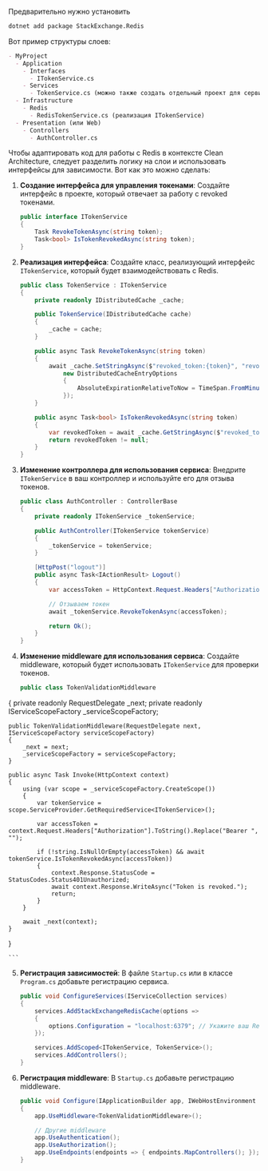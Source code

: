 Предварительно нужно установить

```bash
dotnet add package StackExchange.Redis
```

Вот пример структуры слоев:

```markdown
- MyProject
  - Application
    - Interfaces
      - ITokenService.cs
    - Services
      - TokenService.cs (можно также создать отдельный проект для сервисов)
  - Infrastructure
    - Redis
      - RedisTokenService.cs (реализация ITokenService)
  - Presentation (или Web)
    - Controllers
      - AuthController.cs
```


Чтобы адаптировать код для работы с Redis в контексте Clean Architecture, следует разделить логику на слои и использовать интерфейсы для зависимости. Вот как это можно сделать:

1. **Создание интерфейса для управления токенами**: Создайте интерфейс в проекте, который отвечает за работу с revoked токенами.
    
    ```csharp
    public interface ITokenService
    {
        Task RevokeTokenAsync(string token);
        Task<bool> IsTokenRevokedAsync(string token);
    }
    ```
    
2. **Реализация интерфейса**: Создайте класс, реализующий интерфейс `ITokenService`, который будет взаимодействовать с Redis.
    
    ```csharp
    public class TokenService : ITokenService
    {
        private readonly IDistributedCache _cache;
    
        public TokenService(IDistributedCache cache)
        {
            _cache = cache;
        }
    
        public async Task RevokeTokenAsync(string token)
        {
            await _cache.SetStringAsync($"revoked_token:{token}", "revoked", 
                new DistributedCacheEntryOptions
                {
                    AbsoluteExpirationRelativeToNow = TimeSpan.FromMinutes(30)
                });
        }
    
        public async Task<bool> IsTokenRevokedAsync(string token)
        {
            var revokedToken = await _cache.GetStringAsync($"revoked_token:{token}");
            return revokedToken != null;
        }
    }
    ```
    
3. **Изменение контроллера для использования сервиса**: Внедрите `ITokenService` в ваш контроллер и используйте его для отзыва токенов.
    
    ```csharp
    public class AuthController : ControllerBase
    {
        private readonly ITokenService _tokenService;
    
        public AuthController(ITokenService tokenService)
        {
            _tokenService = tokenService;
        }
    
        [HttpPost("logout")]
        public async Task<IActionResult> Logout()
        {
            var accessToken = HttpContext.Request.Headers["Authorization"].ToString().Replace("Bearer ", "");
    
            // Отзываем токен
            await _tokenService.RevokeTokenAsync(accessToken);
    
            return Ok();
        }
    }
    ```
    
4. **Изменение middleware для использования сервиса**: Создайте middleware, который будет использовать `ITokenService` для проверки токенов.
    
    ```csharp
    public class TokenValidationMiddleware
{
    private readonly RequestDelegate _next;
    private readonly IServiceScopeFactory _serviceScopeFactory;

    public TokenValidationMiddleware(RequestDelegate next, IServiceScopeFactory serviceScopeFactory)
    {
        _next = next;
        _serviceScopeFactory = serviceScopeFactory;
    }

    public async Task Invoke(HttpContext context)
    {
        using (var scope = _serviceScopeFactory.CreateScope())
        {
            var tokenService = scope.ServiceProvider.GetRequiredService<ITokenService>();

            var accessToken = context.Request.Headers["Authorization"].ToString().Replace("Bearer ", "");

            if (!string.IsNullOrEmpty(accessToken) && await tokenService.IsTokenRevokedAsync(accessToken))
            {
                context.Response.StatusCode = StatusCodes.Status401Unauthorized;
                await context.Response.WriteAsync("Token is revoked.");
                return;
            }
        }

        await _next(context);
    }
}

    ```
    
5. **Регистрация зависимостей**: В файле `Startup.cs` или в классе `Program.cs` добавьте регистрацию сервиса.
    
    ```csharp
    public void ConfigureServices(IServiceCollection services)
    {
        services.AddStackExchangeRedisCache(options =>
        {
            options.Configuration = "localhost:6379"; // Укажите ваш Redis сервер
        });
    
        services.AddScoped<ITokenService, TokenService>();
        services.AddControllers();
    }
    ```
    
6. **Регистрация middleware**: В `Startup.cs` добавьте регистрацию middleware.

    ```csharp
    public void Configure(IApplicationBuilder app, IWebHostEnvironment env)
    {
        app.UseMiddleware<TokenValidationMiddleware>();
    
        // Другие middleware
        app.UseAuthentication();
        app.UseAuthorization();
        app.UseEndpoints(endpoints => { endpoints.MapControllers(); });
    }
    ```
